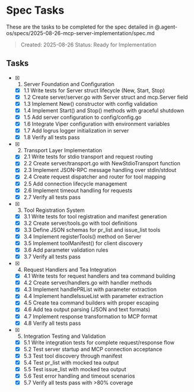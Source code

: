 # Spec Tasks

These are the tasks to be completed for the spec detailed in @.agent-os/specs/2025-08-26-mcp-server-implementation/spec.md

> Created: 2025-08-26
> Status: Ready for Implementation

## Tasks

- [x] 1. Server Foundation and Configuration
  - [x] 1.1 Write tests for Server struct lifecycle (New, Start, Stop)
  - [x] 1.2 Create server/server.go with Server struct and mcp.Server field
  - [x] 1.3 Implement New() constructor with config validation
  - [x] 1.4 Implement Start() and Stop() methods with graceful shutdown
  - [x] 1.5 Add server configuration to config/config.go
  - [x] 1.6 Integrate Viper configuration with environment variables
  - [x] 1.7 Add logrus logger initialization in server
  - [x] 1.8 Verify all tests pass

- [x] 2. Transport Layer Implementation
  - [x] 2.1 Write tests for stdio transport and request routing
  - [x] 2.2 Create server/transport.go with NewStdioTransport function
  - [x] 2.3 Implement JSON-RPC message handling over stdin/stdout
  - [x] 2.4 Create request dispatcher and router for tool mapping
  - [x] 2.5 Add connection lifecycle management
  - [x] 2.6 Implement timeout handling for requests
  - [x] 2.7 Verify all tests pass

- [x] 3. Tool Registration System
  - [x] 3.1 Write tests for tool registration and manifest generation
  - [x] 3.2 Create server/tools.go with tool definitions
  - [x] 3.3 Define JSON schemas for pr_list and issue_list tools
  - [x] 3.4 Implement registerTools() method on Server
  - [x] 3.5 Implement toolManifest() for client discovery
  - [x] 3.6 Add parameter validation rules
  - [x] 3.7 Verify all tests pass

- [x] 4. Request Handlers and Tea Integration
  - [x] 4.1 Write tests for request handlers and tea command building
  - [x] 4.2 Create server/handlers.go with handler methods
  - [x] 4.3 Implement handlePRList with parameter extraction
  - [x] 4.4 Implement handleIssueList with parameter extraction
  - [x] 4.5 Create tea command builders with proper escaping
  - [x] 4.6 Add tea output parsing (JSON and text formats)
  - [x] 4.7 Implement response transformation to MCP format
  - [x] 4.8 Verify all tests pass

- [x] 5. Integration Testing and Validation
  - [x] 5.1 Write integration tests for complete request/response flow
  - [x] 5.2 Test server startup and MCP connection acceptance
  - [x] 5.3 Test tool discovery through manifest
  - [x] 5.4 Test pr_list with mocked tea output
  - [x] 5.5 Test issue_list with mocked tea output
  - [x] 5.6 Test error handling and timeout scenarios
  - [x] 5.7 Verify all tests pass with >80% coverage